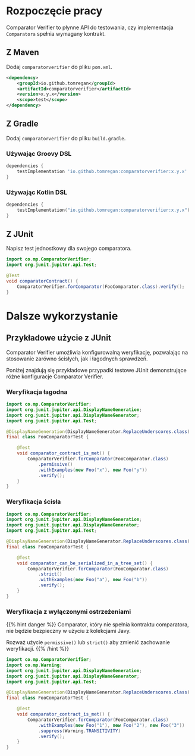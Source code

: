 # Rozpoczęcie pracy

Comparator Verifier to płynne API do testowania, czy implementacja
`Comparatora` spełnia wymagany kontrakt.

## Z Maven

Dodaj `comparatorverifier` do pliku `pom.xml`.

``` xml
<dependency>
    <groupId>io.github.tomregan</groupId>
    <artifactId>comparatorverifier</artifactId>
    <version>x.y.x</version>
    <scope>test</scope>
</dependency>
```

## Z Gradle

Dodaj `comparatorverifier` do pliku `build.gradle`.

### Używając Groovy DSL

``` gradle
dependencies {
    testImplementation 'io.github.tomregan:comparatorverifier:x.y.x'
}
```

### Używając Kotlin DSL

``` kotlin
dependencies {
    testImplementation("io.github.tomregan:comparatorverifier:x.y.x")
}
```

## Z JUnit

Napisz test jednostkowy dla swojego comparatora.

``` java
import co.mp.ComparatorVerifier;
import org.junit.jupiter.api.Test;

@Test
void comparatorContract() {
    ComparatorVerifier.forComparator(FooComparator.class).verify();
}
```

# Dalsze wykorzystanie

## Przykładowe użycie z JUnit

Comparator Verifier umożliwia konfigurowalną weryfikację, pozwalając na
stosowanie zarówno ścisłych, jak i łagodnych sprawdzeń.

Poniżej znajdują się przykładowe przypadki testowe JUnit demonstrujące
różne konfiguracje Comparator Verifier.

### Weryfikacja łagodna

``` java
import co.mp.ComparatorVerifier;
import org.junit.jupiter.api.DisplayNameGeneration;
import org.junit.jupiter.api.DisplayNameGenerator;
import org.junit.jupiter.api.Test;

@DisplayNameGeneration(DisplayNameGenerator.ReplaceUnderscores.class)
final class FooComparatorTest {

    @Test
    void comparator_contract_is_met() {
        ComparatorVerifier.forComparator(FooComparator.class)
            .permissive()
            .withExamples(new Foo("x"), new Foo("y"))
            .verify();
    }
}
```

### Weryfikacja ścisła

``` java
import co.mp.ComparatorVerifier;
import org.junit.jupiter.api.DisplayNameGeneration;
import org.junit.jupiter.api.DisplayNameGenerator;
import org.junit.jupiter.api.Test;

@DisplayNameGeneration(DisplayNameGenerator.ReplaceUnderscores.class)
final class FooComparatorTest {

    @Test
    void comparator_can_be_serialized_in_a_tree_set() {
        ComparatorVerifier.forComparator(FooComparator.class)
            .strict()
            .withExamples(new Foo("a"), new Foo("b"))
            .verify();
    }
}
```

### Weryfikacja z wyłączonymi ostrzeżeniami

{{% hint danger %}} Comparator, który nie spełnia kontraktu comparatora,
nie będzie bezpieczny w użyciu z kolekcjami Javy.

Rozważ użycie `permissive()` lub `strict()` aby zmienić zachowanie
weryfikacji. {{% /hint %}}

``` java
import co.mp.ComparatorVerifier;
import co.mp.Warning;
import org.junit.jupiter.api.DisplayNameGeneration;
import org.junit.jupiter.api.DisplayNameGenerator;
import org.junit.jupiter.api.Test;

@DisplayNameGeneration(DisplayNameGenerator.ReplaceUnderscores.class)
final class FooComparatorTest {

    @Test
    void comparator_contract_is_met() {
        ComparatorVerifier.forComparator(FooComparator.class)
            .withExamples(new Foo("1"), new Foo("2"), new Foo("3"))
            .suppress(Warning.TRANSITIVITY)
            .verify();
    }
}
```
